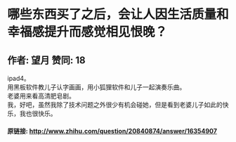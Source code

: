 # 哪些东西买了之后，会让人因生活质量和幸福感提升而感觉相见恨晚？
## 作者: 望月  赞同: 18
ipad4。  
用黑板软件教儿子认字画画，用小狐狸软件和儿子一起演奏乐曲。  
老婆用来看高清肥皂剧。  
我，好吧，虽然我除了技术问题之外很少有机会碰她，但是看到老婆儿子如此的快乐，我也很快乐。

#### 原链接: http://www.zhihu.com/question/20840874/answer/16354907
